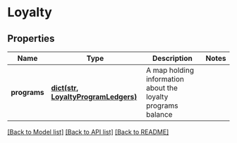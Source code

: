 # Loyalty

## Properties
Name | Type | Description | Notes
------------ | ------------- | ------------- | -------------
**programs** | [**dict(str, LoyaltyProgramLedgers)**](LoyaltyProgramLedgers.md) | A map holding information about the loyalty programs balance | 

[[Back to Model list]](../README.md#documentation-for-models) [[Back to API list]](../README.md#documentation-for-api-endpoints) [[Back to README]](../README.md)


